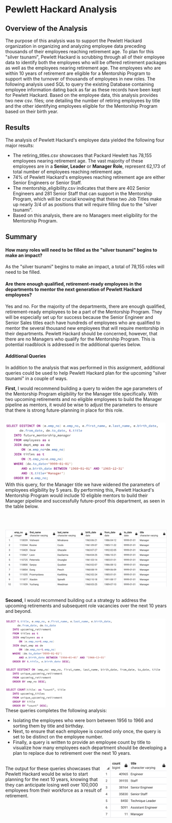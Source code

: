 # Pewlett Hackard Analysis

## Overview of the Analysis

The purpose of this analysis was to support the Pewlett Hackard organization in organizing and analyzing employee data preceding thousands of their employees reaching retirement age. To plan for this "silver tsunami", Pewlett Hackard is scrubbing through all of their employee data to identify both the employees who will be offered retirement packages as well as the employees nearing retirement age. The employees who are within 10 years of retirement are eligible for a Mentorship Program to support with the turnover of thousands of employees in new roles. The following analysis used SQL to query the existing Database containing employee information dating back as far as these records have been kept for Pewlett Hackard. Based on the employee data, this analysis provides two new csv. files; one detailing the number of retiring employees by title and the other identifying employees eligible for the Mentorship Program based on their birth year. 

## Results

The analysis of Pewlett Hackard's employee data yielded the following four major results:

- The retiring_titles.csv showcases that Packard Hewlett has 78,155 employees nearing retirement age. The vast majority of these employees are in a **Senior, Leader** or **Manager Role**, represent 62,173 of total number of employees reaching retirement age. 
- 74% of Pewlett Hackard's employees reaching retirement age are either Senior Engineers or Senior Staff.
- The mentorship_eligibility.csv indicates that there are 402 Senior Engineers and 281 Senior Staff that can support in the Mentorship Program, which will be crucial knowing that these two Job Titles make up nearly 3/4 of as positions that will require filling due to the "silver tsunami".
- Based on this analysis, there are no Managers meet eligibility for the Mentorship Program.

## Summary

#### How many roles will need to be filled as the "silver tsunami" begins to make an impact?

   As the "silver tsunami" begins to make an impact, a total of 78,155 roles will need to be filled.

#### Are there enough qualified, retirement-ready employees in the departments to mentor the next generation of Pewlett Hackard employees?
   Yes and no. For the majority of the departments, there are enough qualified, retirement-ready employees to be a part of the Mentorship Program. They will be especially set up for success because the Senior Engineer and Senior Sales titles each have hundreds of employees who are qualified to mentor the several thousand new employees that will require mentorship in their departments. Pewlett Hackard should be concerned, however, that there are no Managers who qualify for the Mentorship Program. This is potential roadblock is addressed in the additional queries below.

#### Additional Queries

In addition to the analysis that was performed in this assignment, additional queries could be used to help Pewlett Hackard plan for the upcoming "silver tsunami" in a couple of ways.

   **First**, I would recommend building a query to widen the age parameters of the Mentorship Program eligibility for the Manager title specifically. With two upcoming retirements and no eligible employees to build the Manager pipeline as mentors, it would be wise to adjust the parameters to ensure that there is strong future-planning in place for this role. <br/><br/>

<img src="https://github.com/hollyouellette/Pewlett-Hackard-Analysis/blob/main/future_metorship_manager_query.png" width=500 align=left>

With this query, for the Manager title we have widened the parameters of employees eligibility by 5 years. By performing this, Pewlett Hackard's Mentorship Program would include 10 eligible mentors to build their Manager pipeline and successfully future-proof this department, as seen in the table below.<br/><br/><br/><br/>

<img src="https://github.com/hollyouellette/Pewlett-Hackard-Analysis/blob/main/future_mentoryship_eligibility.png" width:800 align:center>
<br/><br/>



**Second**, I would recommend building out a strategy to address the upcoming retirements and subsequent role vacancies over the next 10 years and beyond.<br/>

<img src="https://github.com/hollyouellette/Pewlett-Hackard-Analysis/blob/main/next_ten_yrs_query.png" width=500 align=left>
These queries completes the following analysis:<br/>
   <UL>
   <LI> Isolating the employees who were born between 1956 to 1966 and sorting them by title and birthday.
   <LI> Next, to ensure that each employee is counted only once, the query is set to be distinct on the employee number.
   <LI> Finally, a query is written to provide an employee count by title to visualize how many employees each department should be developing a plan to replace due to retirement over the next 10 years. 
   </UL>     

<img src="https://github.com/hollyouellette/Pewlett-Hackard-Analysis/blob/main/unique_upcoming_retirement.png" align=right width=200> <br/> 
The output for these queries showcases that Pewlett Hackard would be wise to start planning for the next 10 years, knowing that they can anticipate losing well over 100,000 employees from their workforce as a result of retirement. 

    
